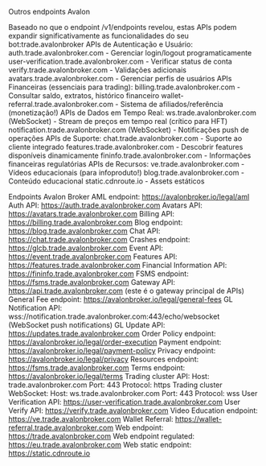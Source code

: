 Outros endpoints Avalon

Baseado no que o endpoint /v1/endpoints revelou, estas APIs podem expandir significativamente as funcionalidades do seu bot:trade.avalonbroker
APIs de Autenticação e Usuário:
auth.trade.avalonbroker.com - Gerenciar login/logout programaticamente
user-verification.trade.avalonbroker.com - Verificar status de conta
verify.trade.avalonbroker.com - Validações adicionais
avatars.trade.avalonbroker.com - Gerenciar perfis de usuários
APIs Financeiras (essenciais para trading):
billing.trade.avalonbroker.com - Consultar saldo, extratos, histórico financeiro
wallet-referral.trade.avalonbroker.com - Sistema de afiliados/referência (monetização!)
APIs de Dados em Tempo Real:
ws.trade.avalonbroker.com (WebSocket) - Stream de preços em tempo real (crítico para HFT)
notification.trade.avalonbroker.com (WebSocket) - Notificações push de operações
APIs de Suporte:
chat.trade.avalonbroker.com - Suporte ao cliente integrado
features.trade.avalonbroker.com - Descobrir features disponíveis dinamicamente
fininfo.trade.avalonbroker.com - Informações financeiras regulatórias
APIs de Recursos:
ve.trade.avalonbroker.com - Vídeos educacionais (para infoproduto!)
blog.trade.avalonbroker.com - Conteúdo educacional
static.cdnroute.io - Assets estáticos


Endpoints Avalon Broker
AML endpoint:
https://avalonbroker.io/legal/aml
Auth API:
https://auth.trade.avalonbroker.com
Avatars API:
https://avatars.trade.avalonbroker.com
Billing API:
https://billing.trade.avalonbroker.com
Blog endpoint:
https://blog.trade.avalonbroker.com
Chat API:
https://chat.trade.avalonbroker.com
Crashes endpoint:
https://glcb.trade.avalonbroker.com
Event API:
https://event.trade.avalonbroker.com
Features API:
https://features.trade.avalonbroker.com
Financial Information API:
https://fininfo.trade.avalonbroker.com
FSMS endpoint:
https://fsms.trade.avalonbroker.com
Gateway API:
https://api.trade.avalonbroker.com (este é o gateway principal de APIs)
General Fee endpoint:
https://avalonbroker.io/legal/general-fees
GL Notification API:
wss://notification.trade.avalonbroker.com:443/echo/websocket (WebSocket push notifications)
GL Update API:
https://updates.trade.avalonbroker.com
Order Policy endpoint:
https://avalonbroker.io/legal/order-execution
Payment endpoint:
https://avalonbroker.io/legal/payment-policy
Privacy endpoint:
https://avalonbroker.io/legal/privacy
Resources endpoint:
https://fsms.trade.avalonbroker.com
Terms endpoint:
https://avalonbroker.io/legal/terms
Trading cluster API:
Host: trade.avalonbroker.com
Port: 443
Protocol: https
Trading cluster WebSocket:
Host: ws.trade.avalonbroker.com
Port: 443
Protocol: wss
User Verification API:
https://user-verification.trade.avalonbroker.com
User Verify API:
https://verify.trade.avalonbroker.com
Video Education endpoint:
https://ve.trade.avalonbroker.com
Wallet Referral:
https://wallet-referral.trade.avalonbroker.com
Web endpoint:
https://trade.avalonbroker.com
Web endpoint regulated:
https://eu.trade.avalonbroker.com
Web static endpoint:
https://static.cdnroute.io